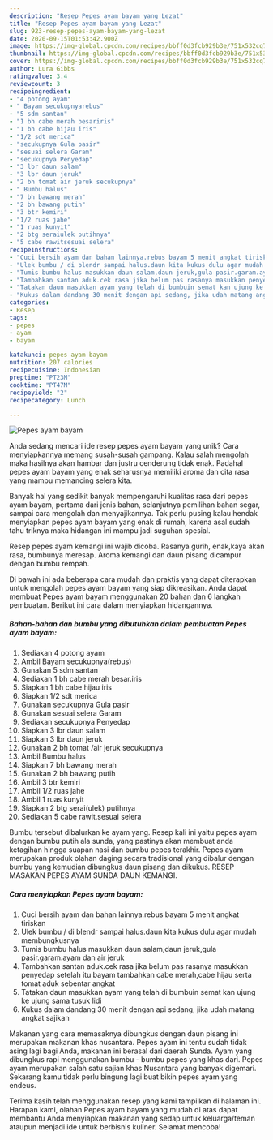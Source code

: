 ```yaml
---
description: "Resep Pepes ayam bayam yang Lezat"
title: "Resep Pepes ayam bayam yang Lezat"
slug: 923-resep-pepes-ayam-bayam-yang-lezat
date: 2020-09-15T01:53:42.900Z
image: https://img-global.cpcdn.com/recipes/bbff0d3fcb929b3e/751x532cq70/pepes-ayam-bayam-foto-resep-utama.jpg
thumbnail: https://img-global.cpcdn.com/recipes/bbff0d3fcb929b3e/751x532cq70/pepes-ayam-bayam-foto-resep-utama.jpg
cover: https://img-global.cpcdn.com/recipes/bbff0d3fcb929b3e/751x532cq70/pepes-ayam-bayam-foto-resep-utama.jpg
author: Lura Gibbs
ratingvalue: 3.4
reviewcount: 3
recipeingredient:
- "4 potong ayam"
- " Bayam secukupnyarebus"
- "5 sdm santan"
- "1 bh cabe merah besariris"
- "1 bh cabe hijau iris"
- "1/2 sdt merica"
- "secukupnya Gula pasir"
- "sesuai selera Garam"
- "secukupnya Penyedap"
- "3 lbr daun salam"
- "3 lbr daun jeruk"
- "2 bh tomat air jeruk secukupnya"
- " Bumbu halus"
- "7 bh bawang merah"
- "2 bh bawang putih"
- "3 btr kemiri"
- "1/2 ruas jahe"
- "1 ruas kunyit"
- "2 btg seraiulek putihnya"
- "5 cabe rawitsesuai selera"
recipeinstructions:
- "Cuci bersih ayam dan bahan lainnya.rebus bayam 5 menit angkat tiriskan"
- "Ulek bumbu / di blendr sampai halus.daun kita kukus dulu agar mudah membungkusnya"
- "Tumis bumbu halus masukkan daun salam,daun jeruk,gula pasir.garam.ayam dan air jeruk"
- "Tambahkan santan aduk.cek rasa jika belum pas rasanya masukkan penyedap setelah itu bayam tambahkan cabe merah,cabe hijau serta tomat aduk sebentar angkat"
- "Tatakan daun masukkan ayam yang telah di bumbuin semat kan ujung ke ujung sama tusuk lidi"
- "Kukus dalam dandang 30 menit dengan api sedang, jika udah matang angkat sajikan"
categories:
- Resep
tags:
- pepes
- ayam
- bayam

katakunci: pepes ayam bayam 
nutrition: 207 calories
recipecuisine: Indonesian
preptime: "PT23M"
cooktime: "PT47M"
recipeyield: "2"
recipecategory: Lunch

---
```



![Pepes ayam bayam](https://img-global.cpcdn.com/recipes/bbff0d3fcb929b3e/751x532cq70/pepes-ayam-bayam-foto-resep-utama.jpg)

Anda sedang mencari ide resep pepes ayam bayam yang unik? Cara menyiapkannya memang susah-susah gampang. Kalau salah mengolah maka hasilnya akan hambar dan justru cenderung tidak enak. Padahal pepes ayam bayam yang enak seharusnya memiliki aroma dan cita rasa yang mampu memancing selera kita.

Banyak hal yang sedikit banyak mempengaruhi kualitas rasa dari pepes ayam bayam, pertama dari jenis bahan, selanjutnya pemilihan bahan segar, sampai cara mengolah dan menyajikannya. Tak perlu pusing kalau hendak menyiapkan pepes ayam bayam yang enak di rumah, karena asal sudah tahu triknya maka hidangan ini mampu jadi suguhan spesial.

Resep pepes ayam kemangi ini wajib dicoba. Rasanya gurih, enak,kaya akan rasa, bumbunya meresap. Aroma kemangi dan daun pisang dicampur dengan bumbu rempah.


Di bawah ini ada beberapa cara mudah dan praktis yang dapat diterapkan untuk mengolah pepes ayam bayam yang siap dikreasikan. Anda dapat membuat Pepes ayam bayam menggunakan 20 bahan dan 6 langkah pembuatan. Berikut ini cara dalam menyiapkan hidangannya.

<!--inarticleads1-->

##### Bahan-bahan dan bumbu yang dibutuhkan dalam pembuatan Pepes ayam bayam:

1. Sediakan 4 potong ayam
1. Ambil  Bayam secukupnya(rebus)
1. Gunakan 5 sdm santan
1. Sediakan 1 bh cabe merah besar.iris
1. Siapkan 1 bh cabe hijau iris
1. Siapkan 1/2 sdt merica
1. Gunakan secukupnya Gula pasir
1. Gunakan sesuai selera Garam
1. Sediakan secukupnya Penyedap
1. Siapkan 3 lbr daun salam
1. Siapkan 3 lbr daun jeruk
1. Gunakan 2 bh tomat /air jeruk secukupnya
1. Ambil  Bumbu halus
1. Siapkan 7 bh bawang merah
1. Gunakan 2 bh bawang putih
1. Ambil 3 btr kemiri
1. Ambil 1/2 ruas jahe
1. Ambil 1 ruas kunyit
1. Siapkan 2 btg serai(ulek) putihnya
1. Sediakan 5 cabe rawit.sesuai selera


Bumbu tersebut dibalurkan ke ayam yang. Resep kali ini yaitu pepes ayam dengan bumbu putih ala sunda, yang pastinya akan membuat anda ketagihan hingga suapan nasi dan bumbu pepes terakhir. Pepes ayam merupakan produk olahan daging secara tradisional yang dibalur dengan bumbu yang kemudian dibungkus daun pisang dan dikukus. RESEP MASAKAN PEPES AYAM SUNDA DAUN KEMANGI. 

<!--inarticleads2-->

##### Cara menyiapkan Pepes ayam bayam:

1. Cuci bersih ayam dan bahan lainnya.rebus bayam 5 menit angkat tiriskan
1. Ulek bumbu / di blendr sampai halus.daun kita kukus dulu agar mudah membungkusnya
1. Tumis bumbu halus masukkan daun salam,daun jeruk,gula pasir.garam.ayam dan air jeruk
1. Tambahkan santan aduk.cek rasa jika belum pas rasanya masukkan penyedap setelah itu bayam tambahkan cabe merah,cabe hijau serta tomat aduk sebentar angkat
1. Tatakan daun masukkan ayam yang telah di bumbuin semat kan ujung ke ujung sama tusuk lidi
1. Kukus dalam dandang 30 menit dengan api sedang, jika udah matang angkat sajikan


Makanan yang cara memasaknya dibungkus dengan daun pisang ini merupakan makanan khas nusantara. Pepes ayam ini tentu sudah tidak asing lagi bagi Anda, makanan ini berasal dari daerah Sunda. Ayam yang dibungkus rapi menggunakan bumbu - bumbu pepes yang khas dari. Pepes ayam merupakan salah satu sajian khas Nusantara yang banyak digemari. Sekarang kamu tidak perlu bingung lagi buat bikin pepes ayam yang endeus. 

Terima kasih telah menggunakan resep yang kami tampilkan di halaman ini. Harapan kami, olahan Pepes ayam bayam yang mudah di atas dapat membantu Anda menyiapkan makanan yang sedap untuk keluarga/teman ataupun menjadi ide untuk berbisnis kuliner. Selamat mencoba!
